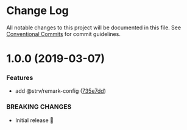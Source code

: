 # Change Log

All notable changes to this project will be documented in this file.
See [Conventional Commits](https://conventionalcommits.org) for commit guidelines.

# 1.0.0 (2019-03-07)


### Features

* add @strv/remark-config ([735e7dd](https://github.com/strvcom/code-quality-tools/commit/735e7dd))


### BREAKING CHANGES

* Initial release 🚀
